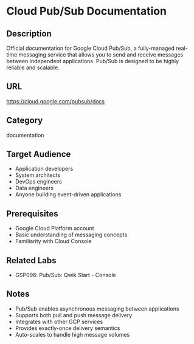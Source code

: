 # Cloud Pub/Sub Documentation

## Description
Official documentation for Google Cloud Pub/Sub, a fully-managed real-time messaging service that allows you to send and receive messages between independent applications. Pub/Sub is designed to be highly reliable and scalable.

## URL
https://cloud.google.com/pubsub/docs

## Category
documentation

## Target Audience
- Application developers
- System architects
- DevOps engineers
- Data engineers
- Anyone building event-driven applications

## Prerequisites
- Google Cloud Platform account
- Basic understanding of messaging concepts
- Familiarity with Cloud Console

## Related Labs
- GSP096: Pub/Sub: Qwik Start - Console

## Notes
- Pub/Sub enables asynchronous messaging between applications
- Supports both pull and push message delivery
- Integrates with other GCP services
- Provides exactly-once delivery semantics
- Auto-scales to handle high message volumes
